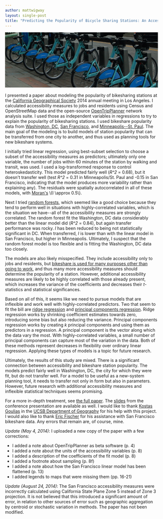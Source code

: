 ```yaml
---
author: mattwigway
layout: single-post
title: "Predicting the Popularity of Bicycle Sharing Stations: An Accessibility-Based Approach"
---
```


<img src="/img/2014/05/bikeshare.jpg" alt="Bay Area Bike Share bicycles in Palo Alto" />

I presented a paper about modeling the popularity of bikesharing
stations at the
[California Geographical Society](http://www.calgeog.org) 2014 annual
meeting in Los Angeles. I calculated accessibility measures to jobs
and residents using Census and OpenStreetMap data and the open-source
[OpenTripPlanner](http://www.opentripplanner.org) network analysis
suite. I used those as independent variables in regressions to try to
explain the popularity of bikesharing stations. I used bikeshare
popularity data from
[Washington, DC](http://www.capitalbikeshare.com),
[San Francisco](http://www.bayareabikeshare.com), and
[Minneapolis--St. Paul](http://niceridemn.org). The main goal of the
modeling is to build models of station popularity that can be
transferred from one city to another, and thus used as planning tools
for new bikeshare systems.

I initially tried linear regression, using best-subset selection to
choose a subset of the accessibility measures as predictors;
ultimately only one variable, the number of jobs within 60 minutes of
the station by walking and transit, was used. I used a
log-transformed response to control heteroskedasticity. This
model predicted fairly well (<i>R^2</i> = 0.68), but it doesn't transfer
well (test <i>R^2</i> = 0.31 in Minneapolis/St. Paul and -0.15 in San
Francisco, indicating that the model produces more variability rather
than explaining any). The residuals were spatially autocorrelated in
all of these models, with [Moran's](http://en.wikipedia.org/wiki/Moran%27s_I) \\(I \approx 0.5\\).

Next I tried
[random forests](http://www-bcf.usc.edu/~gareth/ISL/ISLR%20First%20Printing.pdf#page=335&zoom=auto,-161,666), which
seemed like a good choice because they tend to perform well in
situations with highly-correlated variables, which is the situation we
have--all of the accessibility measures are strongly correlated. The
random forest fit the Washington, DC data considerably better than the
linear model did (<i>R^2</i> = 0.84), but again transfer performance was
rocky. _I_ has been reduced to being not statistically significant in
DC. When transferred, _I_ is lower than with the linear model in San
Francisco, but higher in Minneapolis. Ultimately, I suspect that the
random forest model is too flexible and is fitting the Washington, DC
data too closely.

The models are also likely misspecified. They include accessibility
only to jobs and residents, but
[bikeshare is used for many purposes other than going to work](http://capitalbikeshare.com/assets/pdf/CABI-2013SurveyReport.pdf#page=43&zoom=auto,-74,736),
and thus many more accessibility measures should determine the
popularity of a station. However, additional accessibility measures
are likely to be highly correlated with those already present, which
increases the variance of the coefficients and decreases their
_t_-statistics and statistical significances.

Based on all of this, it seems like we need to pursue models that are
inflexible and work well with highly-correlated predictors. Two that
seem to fit the bill are [ridge regression](http://www-bcf.usc.edu/~gareth/ISL/ISLR%20First%20Printing.pdf#page=230&zoom=auto,-161,605) and [principal components
regression](http://www-bcf.usc.edu/~gareth/ISL/ISLR%20First%20Printing.pdf#page=245&zoom=auto,-161,238). Ridge regression works by shrinking coefficient estimates
towards zero, introducing some bias but also reducing the
variance. Principal components regression works by creating _k_
principal components and using them as predictors in a regression. A
principal component is the vector along which the data vary the
most. With highly-correlated variables, a small number of principal
components can capture most of the variation in the data. Both of
these methods represent decreases in flexibility over ordinary linear
regression. Applying these types of models is a topic for future
research.

Ultimately, the results of this study are mixed. There is a
significant connection between accessibility and bikeshare station
popularity. The models predict fairly well in Washington, DC, the city
for which they were fit, but do not transfer well. For a model to be
useful as a new-system planning tool, it needs to transfer not only in
form but also in parameters. However, future research with additional
accessibility measures and inflexible statistical techniques seems
promising.

For a more in-depth treatment, see
[the full paper](/publications/2014/Conway-Bikeshare-Accessibility.pdf). The
[slides](/publications/2014/Conway-Bikeshare-Accessibility-slides.pdf)
from the conference presentation are available as well. I
would like to thank
[Kostas Goulias](http://www.geog.ucsb.edu/people/faculty/kostas-goulias.html) in the
[UCSB Department of Geography](http://geog.ucsb.edu) for his help with this project. I would also like to thank
[Eric Fischer](https://www.flickr.com/photos/walkingsf) for his
assistance with San Francisco bikeshare data. Any errors that remain are, of course, mine.

_Update (May 4, 2014)_: I uploaded a new copy of the paper with a few corrections:

- I added a note about OpenTripPlanner as beta software (p. 4)
- I added a note about the units of the accessibility variables (p. 8)
- I added a description of the coefficients of the fit model (p. 8)
- I added a footnote about sampling (p. 8f)
- I added a note about how the San Francisco linear model has been flattened (p. 13)
- I added legends to maps that were missing them (pp. 16-21)

_Update (August 24, 2014)_: The San Francisco accessibility measures were incorrectly calculated using California State Plane Zone 5 instead of Zone 3 projection. It is not believed that this introduced a significant amount of error, in relation to other sources of error such as geographic aggregation by centroid or stochastic variation in methods. The paper has not been modified.
